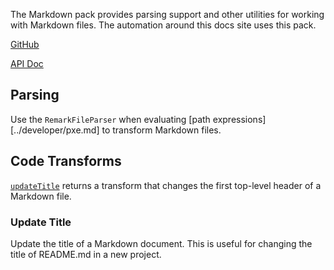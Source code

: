 The Markdown pack provides parsing support and other utilities for working with
Markdown files. The automation around this docs site uses this pack.

[GitHub][]

[API Doc][api-doc]

[github]: https://github.com/atomist/sdm-pack-markdown (GitHub Repository)
[api-doc]: https://atomist.github.io/sdm-pack-markdown/ (API Docs)

## Parsing

Use the `RemarkFileParser` when evaluating [path expressions][../developer/pxe.md]
to transform Markdown files.

## Code Transforms

[`updateTitle`](https://atomist.github.io/sdm-pack-markdown/modules/_lib_transform_updatetitle_.html#updatetitle) returns
a transform that changes the first top-level header of a Markdown file.

### Update Title

Update the title of a Markdown document. This is useful for changing the title of README.md
in a new project.
